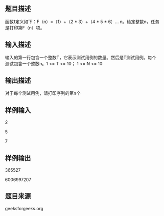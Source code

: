 ## 题目描述
函数f定义如下：F（n）=（1）+（2 * 3）+（4 * 5 * 6）... n。给定整数n，任务是打印第F（n）项。
## 输入描述
输入的第一行包含一个整数T，它表示测试用例的数量。然后是T测试用例。每个测试包含一个整数n。1 <= T <= 10；
1 <= N <= 10
## 输出描述
对于每个测试用例，请打印序列的第n个
## 样例输入
2

5

7
## 样例输出
365527

6006997207
## 题目来源
geeksforgeeks.org